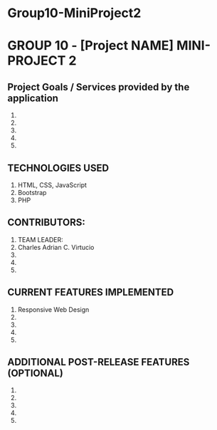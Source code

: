 # Group10-MiniProject2
# GROUP 10 - [Project NAME] MINI-PROJECT 2

## Project Goals / Services provided by the application

1.
2.
3.
4.
5.

## TECHNOLOGIES USED

1. HTML, CSS, JavaScript
2. Bootstrap
3. PHP

## CONTRIBUTORS:

1. TEAM LEADER: 
2. Charles Adrian C. Virtucio
3.
4.
5.

## CURRENT FEATURES IMPLEMENTED

1. Responsive Web Design
2.
3.
4.
5.

## ADDITIONAL POST-RELEASE FEATURES (OPTIONAL)

1.
2.
3.
4.
5.

